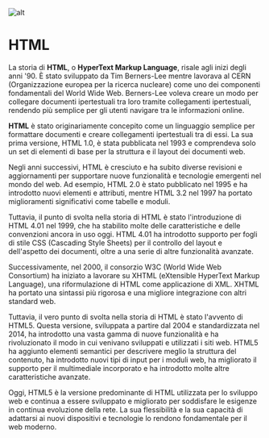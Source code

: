 <!-- @format -->

![alt](https://i.ibb.co/VQDxhSp/HTML.png)

# HTML

La storia di **HTML**, o **HyperText Markup Language**, risale agli inizi degli anni '90. È stato sviluppato da Tim Berners-Lee mentre lavorava al CERN (Organizzazione europea per la ricerca nucleare) come uno dei componenti fondamentali del World Wide Web. Berners-Lee voleva creare un modo per collegare documenti ipertestuali tra loro tramite collegamenti ipertestuali, rendendo più semplice per gli utenti navigare tra le informazioni online.

**HTML** è stato originariamente concepito come un linguaggio semplice per formattare documenti e creare collegamenti ipertestuali tra di essi. La sua prima versione, HTML 1.0, è stata pubblicata nel 1993 e comprendeva solo un set di elementi di base per la struttura e il layout dei documenti web.

Negli anni successivi, HTML è cresciuto e ha subito diverse revisioni e aggiornamenti per supportare nuove funzionalità e tecnologie emergenti nel mondo del web. Ad esempio, HTML 2.0 è stato pubblicato nel 1995 e ha introdotto nuovi elementi e attributi, mentre HTML 3.2 nel 1997 ha portato miglioramenti significativi come tabelle e moduli.

Tuttavia, il punto di svolta nella storia di HTML è stato l'introduzione di HTML 4.01 nel 1999, che ha stabilito molte delle caratteristiche e delle convenzioni ancora in uso oggi. HTML 4.01 ha introdotto supporto per fogli di stile CSS (Cascading Style Sheets) per il controllo del layout e dell'aspetto dei documenti, oltre a una serie di altre funzionalità avanzate.

Successivamente, nel 2000, il consorzio W3C (World Wide Web Consortium) ha iniziato a lavorare su XHTML (eXtensible HyperText Markup Language), una riformulazione di HTML come applicazione di XML. XHTML ha portato una sintassi più rigorosa e una migliore integrazione con altri standard web.

Tuttavia, il vero punto di svolta nella storia di HTML è stato l'avvento di HTML5. Questa versione, sviluppata a partire dal 2004 e standardizzata nel 2014, ha introdotto una vasta gamma di nuove funzionalità e ha rivoluzionato il modo in cui venivano sviluppati e utilizzati i siti web. HTML5 ha aggiunto elementi semantici per descrivere meglio la struttura del contenuto, ha introdotto nuovi tipi di input per i moduli web, ha migliorato il supporto per il multimediale incorporato e ha introdotto molte altre caratteristiche avanzate.

Oggi, HTML5 è la versione predominante di HTML utilizzata per lo sviluppo web e continua a essere sviluppato e migliorato per soddisfare le esigenze in continua evoluzione della rete. La sua flessibilità e la sua capacità di adattarsi ai nuovi dispositivi e tecnologie lo rendono fondamentale per il web moderno.
